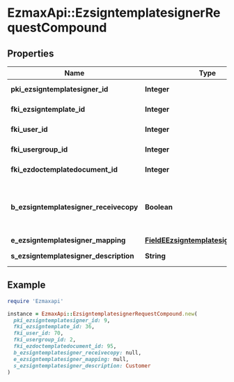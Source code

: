 # EzmaxApi::EzsigntemplatesignerRequestCompound

## Properties

| Name | Type | Description | Notes |
| ---- | ---- | ----------- | ----- |
| **pki_ezsigntemplatesigner_id** | **Integer** | The unique ID of the Ezsigntemplatesigner | [optional] |
| **fki_ezsigntemplate_id** | **Integer** | The unique ID of the Ezsigntemplate |  |
| **fki_user_id** | **Integer** | The unique ID of the User | [optional] |
| **fki_usergroup_id** | **Integer** | The unique ID of the Usergroup | [optional] |
| **fki_ezdoctemplatedocument_id** | **Integer** | The unique ID of the Ezdoctemplatedocument | [optional] |
| **b_ezsigntemplatesigner_receivecopy** | **Boolean** | If this flag is true. The signatory will receive a copy of every signed Ezsigndocument even if it ain&#39;t required to sign the document. | [optional] |
| **e_ezsigntemplatesigner_mapping** | [**FieldEEzsigntemplatesignerMapping**](FieldEEzsigntemplatesignerMapping.md) |  | [optional] |
| **s_ezsigntemplatesigner_description** | **String** | The description of the Ezsigntemplatesigner |  |

## Example

```ruby
require 'Ezmaxapi'

instance = EzmaxApi::EzsigntemplatesignerRequestCompound.new(
  pki_ezsigntemplatesigner_id: 9,
  fki_ezsigntemplate_id: 36,
  fki_user_id: 70,
  fki_usergroup_id: 2,
  fki_ezdoctemplatedocument_id: 95,
  b_ezsigntemplatesigner_receivecopy: null,
  e_ezsigntemplatesigner_mapping: null,
  s_ezsigntemplatesigner_description: Customer
)
```

